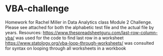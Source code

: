 # VBA-challenge
Homework for Rachel Miller in Data Analytics class Module 2 Challenge. Please see attached for both the alphabetic test file and the actual file by years. 
Resources: 
https://www.thespreadsheetguru.com/last-row-column-vba/ was used for the code to find last row in a worksheet
https://www.statology.org/vba-loop-through-worksheets/ was consulted for syntax on looping through all worksheets in a workbook
